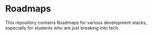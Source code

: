 # Roadmaps
This repository contains Roadmaps for various development stacks, especially for students who are just breaking into tech.
